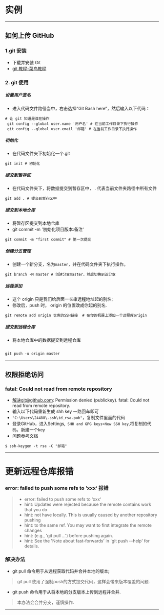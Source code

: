 # 实例
----------------

## 如何上传 GitHub

### 1.git 安装


- 下载并安装 Git
- [git 教程-菜鸟教程](https://www.runoob.com/git/git-tutorial.html)

### 2. git 使用


##### 设置用户签名

- 进入代码文件路径当中，右击选择“Git Bash here”，然后输入以下代码：

```git
# 让 git 知道是谁在操作
 git config --global user.name '用户名' # 在当前工作目录下执行操作
 git config --global user.email '邮箱' # 在当前工作目录下执行操作
```

##### 初始化

- 在代码文件夹下初始化一个.git

```git
git init # 初始化
```

##### 提交到暂存区

- 在代码文件夹下，将数据提交到暂存区中， `.`代表当前文件夹路径中所有文件

```git
git add . # 提交到暂存区中
```

##### 提交到本地仓库

- 将暂存区提交到本地仓库
- git commit -m '初始化项目版本:备注'

```git
git commit -m "first commit" # 第一次提交
```

##### 创建分支管理

- 创建一个新分支，名为`master`，并在代码文件夹下执行操作。

```git
git branch -M master # 创建分支master，然后切换到该分支
```

##### 远程添加

- 这个 origin 只是我们给后面一长串远程地址起的别名;
- 修改后，push 时， origin 的位置改成你起的别名.

```git
git remote add origin 仓库的SSH链接 	# 在你的机器上添加一个远程库origin
```

##### 提交到远程仓库

- 将本地仓库中的数据提交到远程仓库

```git

git push -u origin master

```
















---------------------
## 权限拒绝访问
### fatal: Could not read from remote repository

- 解决git@github.com: Permission denied (publickey). fatal: Could not read from remote repository.
- 输入以下代码重新生成 shh key 一路回车即可
- ```"C:\Users\24488\.ssh\id_rsa.pub"```，复制文件里面的代码
- 登录GitHub，进入Settings,``` SHH and GPG keys>New SSH key```,将复制的代码，新建一个key
- [问题参考文档](https://blog.csdn.net/W_317/article/details/106518894)

```git
$ ssh-keygen -t rsa -C "邮箱"
```








-----------------------------
# 更新远程仓库报错


### error: failed to push some refs to ‘xxx‘ 报错

> - error: failed to push some refs to ‘xxx‘
> - hint: Updates were rejected because the remote contains work that you do
> - hint: not have locally. This is usually caused by another repository pushing
> - hint: to the same ref. You may want to first integrate the remote changes
> - hint: (e.g., 'git pull ...') before pushing again.
> - hint: See the 'Note about fast-forwards' in 'git push --help' for details.


### 解决办法

- git pull 命令用于从远程获取代码并合并本地的版本;

> git pull 使用了强制push的方式提交代码，这样会带来版本覆盖的问题.

- git push 命令用于从将本地的分支版本上传到远程并合并.

> 本办法会合并分支，谨慎操作.







----------------------------